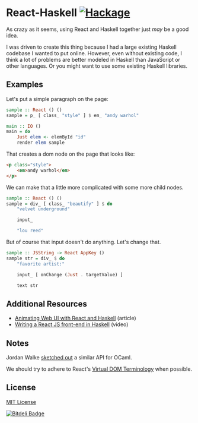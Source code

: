 # React-Haskell [![Hackage](https://img.shields.io/hackage/v/react-haskell.svg?style=flat-square)](https://hackage.haskell.org/package/react-haskell)

As crazy as it seems, using React and Haskell together just *may* be a good idea.

I was driven to create this thing because I had a large existing Haskell codebase I wanted to put online. However, even without existing code, I think a lot of problems are better modeled in Haskell than JavaScript or  other languages. Or you might want to use some existing Haskell libraries.

## Examples

Let's put a simple paragraph on the page:

```haskell
sample :: React () ()
sample = p_ [ class_ "style" ] $ em_ "andy warhol"

main :: IO ()
main = do
    Just elem <- elemById "id"
    render elem sample
```

That creates a dom node on the page that looks like:

```html
<p class="style">
    <em>andy warhol</em>
</p>
```

We can make that a little more complicated with some more child nodes.

```haskell
sample :: React () ()
sample = div_ [ class_ "beautify" ] $ do
    "velvet underground"

    input_

    "lou reed"
```

But of course that input doesn't do anything. Let's change that.

```haskell
sample :: JSString -> React AppKey ()
sample str = div_ $ do
    "favorite artist:"

    input_ [ onChange (Just . targetValue) ]

    text str
```

## Additional Resources

* [Animating Web UI with React and Haskell](http://joelburget.com/react-haskell) (article)
* [Writing a React JS front-end in Haskell](http://begriffs.com/posts/2015-01-12-reactjs-in-haskell.html) (video)

## Notes

Jordan Walke [sketched out](https://gist.github.com/jordwalke/67819c91df1552009b22) a similar API for OCaml.

We should try to adhere to React's [Virtual DOM Terminology](https://gist.github.com/sebmarkbage/fcb1b6ab493b0c77d589) when possible.

## License

[MIT License](http://opensource.org/licenses/MIT)


[![Bitdeli Badge](https://d2weczhvl823v0.cloudfront.net/joelburget/react-haskell/trend.png)](https://bitdeli.com/free "Bitdeli Badge")

